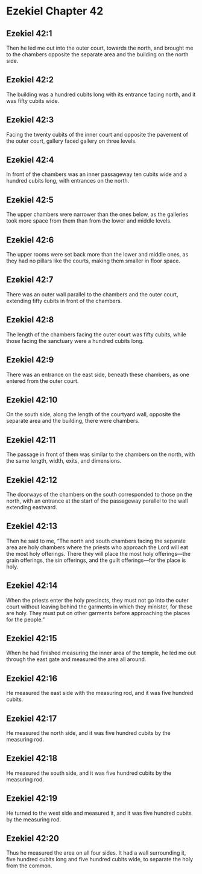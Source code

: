 # Ezekiel Chapter 42

## Ezekiel 42:1
Then he led me out into the outer court, towards the north, and brought me to the chambers opposite the separate area and the building on the north side.

## Ezekiel 42:2
The building was a hundred cubits long with its entrance facing north, and it was fifty cubits wide.

## Ezekiel 42:3
Facing the twenty cubits of the inner court and opposite the pavement of the outer court, gallery faced gallery on three levels.

## Ezekiel 42:4
In front of the chambers was an inner passageway ten cubits wide and a hundred cubits long, with entrances on the north.

## Ezekiel 42:5
The upper chambers were narrower than the ones below, as the galleries took more space from them than from the lower and middle levels.

## Ezekiel 42:6
The upper rooms were set back more than the lower and middle ones, as they had no pillars like the courts, making them smaller in floor space.

## Ezekiel 42:7
There was an outer wall parallel to the chambers and the outer court, extending fifty cubits in front of the chambers.

## Ezekiel 42:8
The length of the chambers facing the outer court was fifty cubits, while those facing the sanctuary were a hundred cubits long.

## Ezekiel 42:9
There was an entrance on the east side, beneath these chambers, as one entered from the outer court.

## Ezekiel 42:10
On the south side, along the length of the courtyard wall, opposite the separate area and the building, there were chambers.

## Ezekiel 42:11
The passage in front of them was similar to the chambers on the north, with the same length, width, exits, and dimensions.

## Ezekiel 42:12
The doorways of the chambers on the south corresponded to those on the north, with an entrance at the start of the passageway parallel to the wall extending eastward.

## Ezekiel 42:13
Then he said to me, “The north and south chambers facing the separate area are holy chambers where the priests who approach the Lord will eat the most holy offerings. There they will place the most holy offerings—the grain offerings, the sin offerings, and the guilt offerings—for the place is holy.

## Ezekiel 42:14
When the priests enter the holy precincts, they must not go into the outer court without leaving behind the garments in which they minister, for these are holy. They must put on other garments before approaching the places for the people.”

## Ezekiel 42:15
When he had finished measuring the inner area of the temple, he led me out through the east gate and measured the area all around.

## Ezekiel 42:16
He measured the east side with the measuring rod, and it was five hundred cubits.

## Ezekiel 42:17
He measured the north side, and it was five hundred cubits by the measuring rod.

## Ezekiel 42:18
He measured the south side, and it was five hundred cubits by the measuring rod.

## Ezekiel 42:19
He turned to the west side and measured it, and it was five hundred cubits by the measuring rod.

## Ezekiel 42:20
Thus he measured the area on all four sides. It had a wall surrounding it, five hundred cubits long and five hundred cubits wide, to separate the holy from the common.
